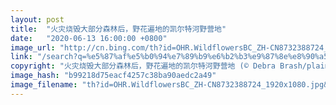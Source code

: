 ```yaml
---
layout: post
title:  "火灾烧毁大部分森林后，野花遍地的凯尔特河野营地"
date:   "2020-06-13 16:00:00 +0800"
image_url: "http://cn.bing.com/th?id=OHR.WildflowersBC_ZH-CN8732388724_1920x1080.jpg&rf=LaDigue_1920x1080.jpg&pid=hp"
link: "/search?q=%e5%87%af%e5%b0%94%e7%89%b9%e6%b2%b3%e9%87%8e%e8%90%a5%e5%9c%b0&form=hpcapt&mkt=zh-cn"
copyright: "火灾烧毁大部分森林后，野花遍地的凯尔特河野营地 (© Debra Brash/plainpicture)"
image_hash: "b99218d75eacf4257c38ba90aedc2a49"
image_filename: "th?id=OHR.WildflowersBC_ZH-CN8732388724_1920x1080.jpg&rf=LaDigue_1920x1080.jpg&pid=hp"
---
```


